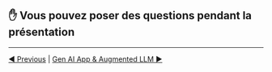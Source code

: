 ## ✋ Vous pouvez poser des questions pendant la présentation

___
[◀️ Previous](./02-agenda.md#objectif-de-la-présentation) | [Gen AI App & Augmented LLM ▶️](../01-the-augmented-llm/04-augmented-llm.md#application-dia-générative)